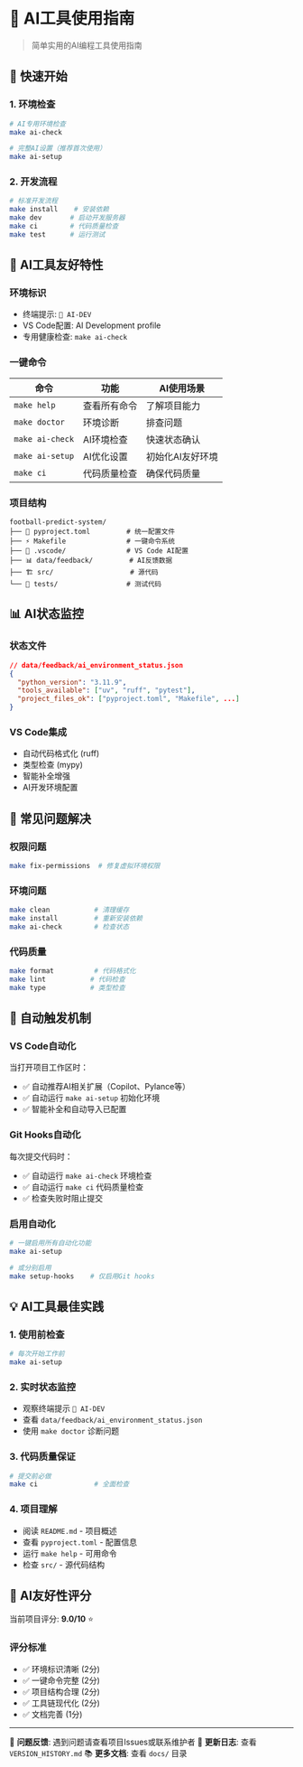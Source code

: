 # 🤖 AI工具使用指南

> 简单实用的AI编程工具使用指南

## 🚀 快速开始

### 1. **环境检查**

```bash
# AI专用环境检查
make ai-check

# 完整AI设置（推荐首次使用）
make ai-setup
```

### 2. **开发流程**

```bash
# 标准开发流程
make install    # 安装依赖
make dev       # 启动开发服务器
make ci        # 代码质量检查
make test      # 运行测试
```

## 🎯 AI工具友好特性

### **环境标识**

- 终端提示: `🤖 AI-DEV`
- VS Code配置: AI Development profile
- 专用健康检查: `make ai-check`

### **一键命令**

| 命令 | 功能 | AI使用场景 |
|------|------|------------|
| `make help` | 查看所有命令 | 了解项目能力 |
| `make doctor` | 环境诊断 | 排查问题 |
| `make ai-check` | AI环境检查 | 快速状态确认 |
| `make ai-setup` | AI优化设置 | 初始化AI友好环境 |
| `make ci` | 代码质量检查 | 确保代码质量 |

### **项目结构**

```
football-predict-system/
├── 📄 pyproject.toml         # 统一配置文件
├── ⚡ Makefile               # 一键命令系统
├── 🤖 .vscode/               # VS Code AI配置
├── 📊 data/feedback/         # AI反馈数据
├── 🏗️ src/                   # 源代码
└── 🧪 tests/                 # 测试代码
```

## 📊 AI状态监控

### **状态文件**

```json
// data/feedback/ai_environment_status.json
{
  "python_version": "3.11.9",
  "tools_available": ["uv", "ruff", "pytest"],
  "project_files_ok": ["pyproject.toml", "Makefile", ...]
}
```

### **VS Code集成**

- 自动代码格式化 (ruff)
- 类型检查 (mypy)
- 智能补全增强
- AI开发环境配置

## 🔧 常见问题解决

### **权限问题**

```bash
make fix-permissions  # 修复虚拟环境权限
```

### **环境问题**

```bash
make clean           # 清理缓存
make install         # 重新安装依赖
make ai-check        # 检查状态
```

### **代码质量**

```bash
make format          # 代码格式化
make lint           # 代码检查
make type           # 类型检查
```

## 🤖 自动触发机制

### **VS Code自动化**

当打开项目工作区时：

- ✅ 自动推荐AI相关扩展（Copilot、Pylance等）
- ✅ 自动运行 `make ai-setup` 初始化环境
- ✅ 智能补全和自动导入已配置

### **Git Hooks自动化**

每次提交代码时：

- ✅ 自动运行 `make ai-check` 环境检查
- ✅ 自动运行 `make ci` 代码质量检查
- ✅ 检查失败时阻止提交

### **启用自动化**

```bash
# 一键启用所有自动化功能
make ai-setup

# 或分别启用
make setup-hooks    # 仅启用Git hooks
```

## 💡 AI工具最佳实践

### **1. 使用前检查**

```bash
# 每次开始工作前
make ai-setup
```

### **2. 实时状态监控**

- 观察终端提示 `🤖 AI-DEV`
- 查看 `data/feedback/ai_environment_status.json`
- 使用 `make doctor` 诊断问题

### **3. 代码质量保证**

```bash
# 提交前必做
make ci              # 全面检查
```

### **4. 项目理解**

- 阅读 `README.md` - 项目概述
- 查看 `pyproject.toml` - 配置信息
- 运行 `make help` - 可用命令
- 检查 `src/` - 源代码结构

## 🎉 AI友好性评分

当前项目评分: **9.0/10** ⭐

### **评分标准**

- ✅ 环境标识清晰 (2分)
- ✅ 一键命令完整 (2分)
- ✅ 项目结构合理 (2分)
- ✅ 工具链现代化 (2分)
- ✅ 文档完善 (1分)

---

📧 **问题反馈**: 遇到问题请查看项目Issues或联系维护者
🔄 **更新日志**: 查看 `VERSION_HISTORY.md`
📚 **更多文档**: 查看 `docs/` 目录
